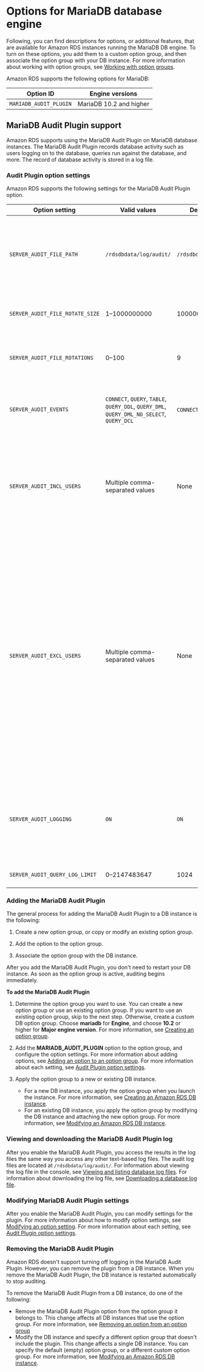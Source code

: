 # Options for MariaDB database engine<a name="Appendix.MariaDB.Options"></a>

Following, you can find descriptions for options, or additional features, that are available for Amazon RDS instances running the MariaDB DB engine\. To turn on these options, you add them to a custom option group, and then associate the option group with your DB instance\. For more information about working with option groups, see [Working with option groups](USER_WorkingWithOptionGroups.md)\.

Amazon RDS supports the following options for MariaDB: 


| Option ID | Engine versions | 
| --- | --- | 
|  `MARIADB_AUDIT_PLUGIN`  |  MariaDB 10\.2 and higher  | 

## MariaDB Audit Plugin support<a name="Appendix.MariaDB.Options.AuditPlugin"></a>

Amazon RDS supports using the MariaDB Audit Plugin on MariaDB database instances\. The MariaDB Audit Plugin records database activity such as users logging on to the database, queries run against the database, and more\. The record of database activity is stored in a log file\.

### Audit Plugin option settings<a name="Appendix.MariaDB.Options.AuditPlugin.Options"></a>

Amazon RDS supports the following settings for the MariaDB Audit Plugin option\. 


| Option setting | Valid values | Default value | Description | 
| --- | --- | --- | --- | 
| `SERVER_AUDIT_FILE_PATH` | `/rdsdbdata/log/audit/` | `/rdsdbdata/log/audit/` |  The location of the log file\. The log file contains the record of the activity specified in `SERVER_AUDIT_EVENTS`\. For more information, see [Viewing and listing database log files](USER_LogAccess.Procedural.Viewing.md) and [MariaDB database log files](USER_LogAccess.Concepts.MariaDB.md)\.   | 
| `SERVER_AUDIT_FILE_ROTATE_SIZE` | 1–1000000000 | 1000000 |  The size in bytes that when reached, causes the file to rotate\. For more information, see [Log file size](USER_LogAccess.Concepts.MariaDB.md#USER_LogAccess.MariaDB.LogFileSize)\.   | 
| `SERVER_AUDIT_FILE_ROTATIONS` | 0–100 | 9 |  The number of log rotations to save\. For more information, see [Log file size](USER_LogAccess.Concepts.MariaDB.md#USER_LogAccess.MariaDB.LogFileSize) and [Downloading a database log file](USER_LogAccess.Procedural.Downloading.md)\.   | 
| `SERVER_AUDIT_EVENTS` | `CONNECT`, `QUERY`, `TABLE`, `QUERY_DDL`, `QUERY_DML`, `QUERY_DML_NO_SELECT`, `QUERY_DCL` | `CONNECT`, `QUERY` |  The types of activity to record in the log\. Installing the MariaDB Audit Plugin is itself logged\.  [\[See the AWS documentation website for more details\]](http://docs.aws.amazon.com/AmazonRDS/latest/UserGuide/Appendix.MariaDB.Options.html)  | 
| `SERVER_AUDIT_INCL_USERS` | Multiple comma\-separated values | None |  Include only activity from the specified users\. By default, activity is recorded for all users\. `SERVER_AUDIT_INCL_USERS` and `SERVER_AUDIT_EXCL_USERS` are mutually exclusive\. If you add values to `SERVER_AUDIT_INCL_USERS`, make sure no values are added to `SERVER_AUDIT_EXCL_USERS`\.   | 
| `SERVER_AUDIT_EXCL_USERS` | Multiple comma\-separated values | None |  Exclude activity from the specified users\. By default, activity is recorded for all users\. `SERVER_AUDIT_INCL_USERS` and `SERVER_AUDIT_EXCL_USERS` are mutually exclusive\. If you add values to `SERVER_AUDIT_EXCL_USERS`, make sure no values are added to `SERVER_AUDIT_INCL_USERS`\.   The `rdsadmin` user queries the database every second to check the health of the database\. Depending on your other settings, this activity can possibly cause the size of your log file to grow very large, very quickly\. If you don't need to record this activity, add the `rdsadmin` user to the `SERVER_AUDIT_EXCL_USERS` list\.    `CONNECT` activity is always recorded for all users, even if the user is specified for this option setting\.    | 
| `SERVER_AUDIT_LOGGING` | `ON` | `ON` |  Logging is active\. The only valid value is `ON`\. Amazon RDS does not support deactivating logging\. If you want to deactivate logging, remove the MariaDB Audit Plugin\. For more information, see [Removing the MariaDB Audit Plugin](#Appendix.MariaDB.Options.AuditPlugin.Remove)\.   | 
| `SERVER_AUDIT_QUERY_LOG_LIMIT` | 0–2147483647 | 1024 |  The limit on the length of the query string in a record\.   | 

### Adding the MariaDB Audit Plugin<a name="Appendix.MariaDB.Options.AuditPlugin.Add"></a>

The general process for adding the MariaDB Audit Plugin to a DB instance is the following: 

1. Create a new option group, or copy or modify an existing option group\.

1. Add the option to the option group\.

1. Associate the option group with the DB instance\.

After you add the MariaDB Audit Plugin, you don't need to restart your DB instance\. As soon as the option group is active, auditing begins immediately\. 

**To add the MariaDB Audit Plugin**

1. Determine the option group you want to use\. You can create a new option group or use an existing option group\. If you want to use an existing option group, skip to the next step\. Otherwise, create a custom DB option group\. Choose **mariadb** for **Engine**, and choose **10\.2** or higher for **Major engine version**\. For more information, see [Creating an option group](USER_WorkingWithOptionGroups.md#USER_WorkingWithOptionGroups.Create)\. 

1. Add the **MARIADB\_AUDIT\_PLUGIN** option to the option group, and configure the option settings\. For more information about adding options, see [Adding an option to an option group](USER_WorkingWithOptionGroups.md#USER_WorkingWithOptionGroups.AddOption)\. For more information about each setting, see [Audit Plugin option settings](#Appendix.MariaDB.Options.AuditPlugin.Options)\. 

1. Apply the option group to a new or existing DB instance\. 
   + For a new DB instance, you apply the option group when you launch the instance\. For more information, see [Creating an Amazon RDS DB instance](USER_CreateDBInstance.md)\. 
   + For an existing DB instance, you apply the option group by modifying the DB instance and attaching the new option group\. For more information, see [Modifying an Amazon RDS DB instance](Overview.DBInstance.Modifying.md)\. 

### Viewing and downloading the MariaDB Audit Plugin log<a name="Appendix.MariaDB.Options.AuditPlugin.Log"></a>

After you enable the MariaDB Audit Plugin, you access the results in the log files the same way you access any other text\-based log files\. The audit log files are located at `/rdsdbdata/log/audit/`\. For information about viewing the log file in the console, see [Viewing and listing database log files](USER_LogAccess.Procedural.Viewing.md)\. For information about downloading the log file, see [Downloading a database log file](USER_LogAccess.Procedural.Downloading.md)\. 

### Modifying MariaDB Audit Plugin settings<a name="Appendix.MariaDB.Options.AuditPlugin.ModifySettings"></a>

After you enable the MariaDB Audit Plugin, you can modify settings for the plugin\. For more information about how to modify option settings, see [Modifying an option setting](USER_WorkingWithOptionGroups.md#USER_WorkingWithOptionGroups.ModifyOption)\. For more information about each setting, see [Audit Plugin option settings](#Appendix.MariaDB.Options.AuditPlugin.Options)\. 

### Removing the MariaDB Audit Plugin<a name="Appendix.MariaDB.Options.AuditPlugin.Remove"></a>

Amazon RDS doesn't support turning off logging in the MariaDB Audit Plugin\. However, you can remove the plugin from a DB instance\. When you remove the MariaDB Audit Plugin, the DB instance is restarted automatically to stop auditing\. 

To remove the MariaDB Audit Plugin from a DB instance, do one of the following: 
+ Remove the MariaDB Audit Plugin option from the option group it belongs to\. This change affects all DB instances that use the option group\. For more information, see [Removing an option from an option group](USER_WorkingWithOptionGroups.md#USER_WorkingWithOptionGroups.RemoveOption) 
+ Modify the DB instance and specify a different option group that doesn't include the plugin\. This change affects a single DB instance\. You can specify the default \(empty\) option group, or a different custom option group\. For more information, see [Modifying an Amazon RDS DB instance](Overview.DBInstance.Modifying.md)\. 